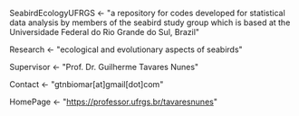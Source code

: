 SeabirdEcologyUFRGS <- "a repository for codes developed for statistical data analysis by members of the seabird study group 
                       which is based at the Universidade Federal do Rio Grande do Sul, Brazil"

Research <- "ecological and evolutionary aspects of seabirds"

Supervisor <- "Prof. Dr. Guilherme Tavares Nunes"

Contact <- "gtnbiomar[at]gmail[dot]com"

HomePage <- "https://professor.ufrgs.br/tavaresnunes"
